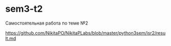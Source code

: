 # sem3-t2
Самостоятельная работа по теме №2

https://github.com/NikitaPO/NikitaPLabs/blob/master/python3sem/isr2/result.md
